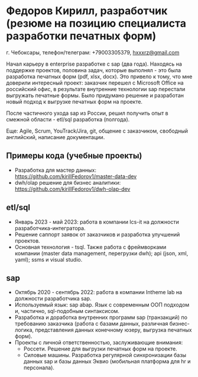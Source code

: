 # Федоров Кирилл, разработчик (резюме на позицию специалиста разработки печатных форм)
г. Чебоксары, телефон/телеграм: +79003305379, hxxxrz@gmail.com

Начал карьеру в enterprise разработке с sap (два года). Находясь на поддержке проектов, половина задач, которые выполнял - это была разработка печатных форм (pdf, xlsx, docx). Это привело к тому, что мне доверили интересный проект: заказчик перешел с Microsoft Office на российский офис, в результате внутренние технологии sap перестали выгружать печатные формы. Было придумано решение и разработан новый подход к выгрузке печатных форм на проекте.

После частичного ухода sap из России, решил получить опыт в смежной области - etl/sql разработка (полгода).

Еще: Agile, Scrum, YouTrack/Jira, git, общение с заказчиком, свободный английский, написание документации.

## Примеры кода (учебные проекты)
- Разработка для мастер данных: https://github.com/kirillFedorov1/master-data-dev
- dwh/olap решение для бизнес аналитики: https://github.com/kirillFedorov1/dwh-olap-dev

## etl/sql
- Январь 2023 - май 2023: работа в компании Ics-it на должности разработчика-интегратора.
- Решение саппорт заявок от заказчиков и разработка улучшений проектов.
- Основная технология - tsql. Также работа с фреймворками компании (master data management, перегрузки dwh); api (json, xml, yaml); ssms и visual studio.

## sap
- Октябрь 2020 - сентябрь 2022: работа в компании Intheme lab на должности разработчика sap.
- Используемый язык: sap abap. Язык с современным ООП подходом и, частично, sql-подобным синтаксисом.
- Разработка и доработка внутренних программ sap (транзакций) по требованию заказчика (работа с базами данных, различная бизнес-логика, представления данных конечному юзеру, выгрузка печатных форм).
- Проекты с личной ответственностью, заслуживающие внимания:
	- Россети. Решение для выгрузки печатных форм на проекте.
	- Силовые машины. Разработка регулярной синхронизации базы данных sap и базы данных Эквио (мобильная платформа для hr и персонала).
